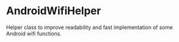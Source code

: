 # AndroidWifiHelper
Helper class to improve readability and fast implementation of some Android wifi functions.
